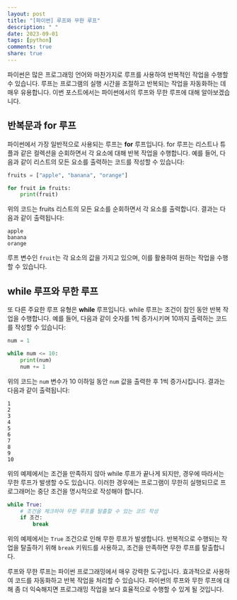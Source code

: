 ```yaml
---
layout: post
title: "[파이썬] 루프와 무한 루프"
description: " "
date: 2023-09-01
tags: [python]
comments: true
share: true
---
```


파이썬은 많은 프로그래밍 언어와 마찬가지로 루프를 사용하여 반복적인 작업을 수행할 수 있습니다. 루프는 프로그램의 실행 시간을 조절하고 반복되는 작업을 자동화하는 데 매우 유용합니다. 이번 포스트에서는 파이썬에서의 루프와 무한 루프에 대해 알아보겠습니다.

## 반복문과 for 루프

파이썬에서 가장 일반적으로 사용되는 루프는 **for** 루프입니다. for 루프는 리스트나 튜플과 같은 컬렉션을 순회하면서 각 요소에 대해 반복 작업을 수행합니다. 예를 들어, 다음과 같이 리스트의 모든 요소를 출력하는 코드를 작성할 수 있습니다:

```python
fruits = ["apple", "banana", "orange"]

for fruit in fruits:
    print(fruit)
```

위의 코드는 fruits 리스트의 모든 요소를 순회하면서 각 요소를 출력합니다. 결과는 다음과 같이 출력됩니다:

```
apple
banana
orange
```

루프 변수인 `fruit`는 각 요소의 값을 가지고 있으며, 이를 활용하여 원하는 작업을 수행할 수 있습니다.

## while 루프와 무한 루프

또 다른 주요한 루프 유형은 **while** 루프입니다. while 루프는 조건이 참인 동안 반복 작업을 수행합니다. 예를 들어, 다음과 같이 숫자를 1씩 증가시키며 10까지 출력하는 코드를 작성할 수 있습니다:

```python
num = 1

while num <= 10:
    print(num)
    num += 1
```

위의 코드는 `num` 변수가 10 이하일 동안 `num` 값을 출력한 후 1씩 증가시킵니다. 결과는 다음과 같이 출력됩니다:

```
1
2
3
4
5
6
7
8
9
10
```

위의 예제에서는 조건을 만족하지 않아 while 루프가 끝나게 되지만, 경우에 따라서는 무한 루프가 발생할 수도 있습니다. 이러한 경우에는 프로그램이 무한히 실행되므로 프로그래머는 중단 조건을 명시적으로 작성해야 합니다.

```python
while True:
    # 조건을 체크하여 무한 루프를 탈출할 수 있는 코드 작성
    if 조건:
        break
```

위의 예제에서는 `True` 조건으로 인해 무한 루프가 발생합니다. 반복적으로 수행되는 작업을 탈출하기 위해 `break` 키워드를 사용하고, 조건을 만족하면 무한 루프를 탈출합니다.

루프와 무한 루프는 파이썬 프로그래밍에서 매우 강력한 도구입니다. 효과적으로 사용하여 코드를 자동화하고 반복 작업을 처리할 수 있습니다. 파이썬의 루프와 무한 루프에 대해 좀 더 익숙해지면 프로그래밍 작업을 보다 효율적으로 수행할 수 있게 될 것입니다.